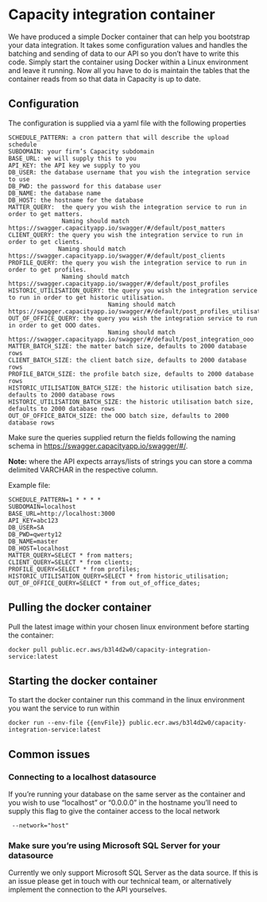 # Capacity integration container

We have produced a simple Docker container that can help you bootstrap your data integration. It takes some configuration values and handles the batching and sending of data to our API so you don’t have to write this code. Simply start the container using Docker within a Linux environment and leave it running. Now all you have to do is maintain the tables that the container reads from so that data in Capacity is up to date.


## Configuration

The configuration is supplied via a yaml file with the following properties
```
SCHEDULE_PATTERN: a cron pattern that will describe the upload schedule
SUBDOMAIN: your firm’s Capacity subdomain 
BASE_URL: we will supply this to you
API_KEY: the API key we supply to you
DB_USER: the database username that you wish the integration service to use
DB_PWD: the password for this database user
DB_NAME: the database name
DB_HOST: the hostname for the database
MATTER_QUERY:  the query you wish the integration service to run in order to get matters.
               Naming should match https://swagger.capacityapp.io/swagger/#/default/post_matters
CLIENT_QUERY: the query you wish the integration service to run in order to get clients.
              Naming should match https://swagger.capacityapp.io/swagger/#/default/post_clients
PROFILE_QUERY: the query you wish the integration service to run in order to get profiles.
               Naming should match https://swagger.capacityapp.io/swagger/#/default/post_profiles
HISTORIC_UTILISATION_QUERY: the query you wish the integration service to run in order to get historic utilisation.
                            Naming should match https://swagger.capacityapp.io/swagger/#/default/post_profiles_utilisation
OUT_OF_OFFICE_QUERY: the query you wish the integration service to run in order to get OOO dates.
                            Naming should match https://swagger.capacityapp.io/swagger/#/default/post_integration_ooo
MATTER_BATCH_SIZE: the matter batch size, defaults to 2000 database rows
CLIENT_BATCH_SIZE: the client batch size, defaults to 2000 database rows
PROFILE_BATCH_SIZE: the profile batch size, defaults to 2000 database rows
HISTORIC_UTILISATION_BATCH_SIZE: the historic utilisation batch size, defaults to 2000 database rows
HISTORIC_UTILISATION_BATCH_SIZE: the historic utilisation batch size, defaults to 2000 database rows
OUT_OF_OFFICE_BATCH_SIZE: the OOO batch size, defaults to 2000 database rows
```
Make sure the queries supplied return the fields following the naming schema in https://swagger.capacityapp.io/swagger/#/.

**Note:** where the API expects arrays/lists of strings you can store a comma delimited VARCHAR in the respective column.

Example file:
```
SCHEDULE_PATTERN=1 * * * *
SUBDOMAIN=localhost
BASE_URL=http://localhost:3000
API_KEY=abc123
DB_USER=SA
DB_PWD=qwerty12
DB_NAME=master
DB_HOST=localhost
MATTER_QUERY=SELECT * from matters;
CLIENT_QUERY=SELECT * from clients;
PROFILE_QUERY=SELECT * from profiles;
HISTORIC_UTILISATION_QUERY=SELECT * from historic_utilisation;
OUT_OF_OFFICE_QUERY=SELECT * from out_of_office_dates;
```

## Pulling the docker container

Pull the latest image within your chosen linux environment before starting the container:
```
docker pull public.ecr.aws/b3l4d2w0/capacity-integration-service:latest
```

## Starting the docker container

To start the docker container run this command in the linux environment you want the service to run within
```
docker run --env-file {{envFile}} public.ecr.aws/b3l4d2w0/capacity-integration-service:latest
```

## Common issues

### Connecting to a localhost datasource

If you’re running your database on the same server as the container and you wish to use “localhost” or “0.0.0.0” in the hostname you’ll need to supply this flag to give the container access to the local network 
```
 --network="host"
```

### Make sure you’re using Microsoft SQL Server for your datasource

Currently we only support Microsoft SQL Server as the data source. If this is an issue please get in touch with our technical team, or alternatively implement the connection to the API yourselves.
